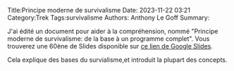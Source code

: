 Title:Principe moderne de survivalisme
Date: 2023-11-22 03:21
Category:Trek
Tags:survivalisme
Authors: Anthony Le Goff
Summary:


J'ai édité un document pour aider à la compréhension, nommé "Principe moderne de survivalisme: de la base à un programme complet". Vous trouverez une 60ène de Slides disponible sur [ce lien de Google Slides](https://docs.google.com/presentation/d/1GQDGfRGd6wx9VYdj5CoDcdYUnQEYxdyq7NUmOV9Rbwg/edit?usp=sharing).

Cela explique des bases du survialisme,et introduit la plupart des concepts.